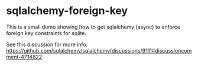 # sqlalchemy-foreign-key
This is a small demo showing how to get sqlalchemy (async) to enforce foreign key constraints for sqlite.

See this discussion for more info:
https://github.com/sqlalchemy/sqlalchemy/discussions/9111#discussioncomment-4714822
